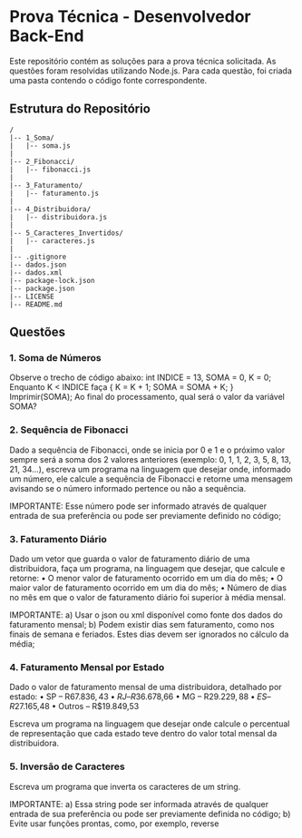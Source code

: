 # Prova Técnica - Desenvolvedor Back-End

Este repositório contém as soluções para a prova técnica solicitada. As questões foram resolvidas utilizando Node.js. Para cada questão, foi criada uma pasta contendo o código fonte correspondente.

## Estrutura do Repositório
```
/
|-- 1_Soma/
|   |-- soma.js
|
|-- 2_Fibonacci/
|   |-- fibonacci.js
|
|-- 3_Faturamento/
|   |-- faturamento.js
|
|-- 4_Distribuidora/
|   |-- distribuidora.js
|
|-- 5_Caracteres_Invertidos/
|   |-- caracteres.js
|
|-- .gitignore
|-- dados.json
|-- dados.xml
|-- package-lock.json
|-- package.json
|-- LICENSE
|-- README.md
```
## Questões

### 1. Soma de Números

Observe o trecho de código abaixo: int INDICE = 13, SOMA = 0, K = 0;
Enquanto K < INDICE faça { K = K + 1; SOMA = SOMA + K; }
Imprimir(SOMA);
Ao final do processamento, qual será o valor da variável SOMA?

### 2. Sequência de Fibonacci

Dado a sequência de Fibonacci, onde se inicia por 0 e 1 e o próximo valor sempre será a soma dos 2 valores anteriores (exemplo: 0, 1, 1, 2, 3, 5, 8, 13, 21, 34...), escreva um programa na linguagem que desejar onde, informado um número, ele calcule a sequência de Fibonacci e retorne uma mensagem avisando se o número informado pertence ou não a sequência.

IMPORTANTE: Esse número pode ser informado através de qualquer entrada de sua preferência ou pode ser previamente definido no código;

### 3. Faturamento Diário

Dado um vetor que guarda o valor de faturamento diário de uma distribuidora, faça um programa, na linguagem que desejar, que calcule e retorne:
• O menor valor de faturamento ocorrido em um dia do mês;
• O maior valor de faturamento ocorrido em um dia do mês;
• Número de dias no mês em que o valor de faturamento diário foi superior à média mensal.

IMPORTANTE:
a) Usar o json ou xml disponível como fonte dos dados do faturamento mensal;
b) Podem existir dias sem faturamento, como nos finais de semana e feriados. Estes dias devem ser ignorados no cálculo da média;

### 4. Faturamento Mensal por Estado

Dado o valor de faturamento mensal de uma distribuidora, detalhado por estado:
• SP – R$67.836,43
• RJ – R$36.678,66
• MG – R$29.229,88
• ES – R$27.165,48
• Outros – R$19.849,53

Escreva um programa na linguagem que desejar onde calcule o percentual de representação que cada estado teve dentro do valor total mensal da distribuidora.  

### 5. Inversão de Caracteres

Escreva um programa que inverta os caracteres de um string.

IMPORTANTE:
a) Essa string pode ser informada através de qualquer entrada de sua preferência ou pode ser previamente definida no código;
b) Evite usar funções prontas, como, por exemplo, reverse
